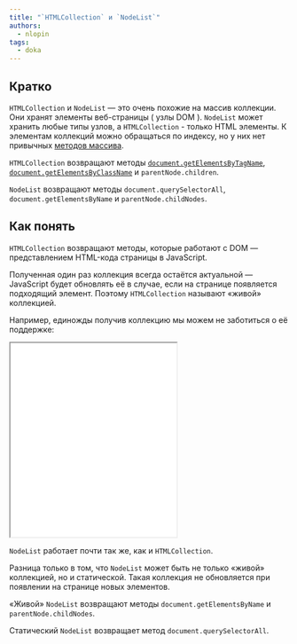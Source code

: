```yaml
---
title: "`HTMLCollection` и `NodeList`"
authors:
  - nlopin
tags:
  - doka
---
```


## Кратко

`HTMLCollection` и `NodeList` — это очень похожие на массив коллекции. Они хранят элементы веб-страницы ( узлы DOM ). `NodeList` может хранить любые типы узлов, а `HTMLCollection` - только HTML элементы. К элементам коллекций можно обращаться по индексу, но у них нет привычных [методов массива](/js/arrays/).

`HTMLCollection` возвращают методы [`document.getElementsByTagName`](/js/getelementsbytagname/), [`document.getElementsByClassName`](/js/getelementsbyclassname/) и `parentNode.children`.

`NodeList` возвращают методы `document.querySelectorAll`, `document.getElementsByName` и `parentNode.childNodes`.

## Как понять

`HTMLCollection` возвращают методы, которые работают с DOM — представлением HTML-кода страницы в JavaScript.

Полученная один раз коллекция всегда остаётся актуальной — JavaScript будет обновлять её в случае, если на странице появляется подходящий элемент. Поэтому `HTMLCollection` называют «живой» коллекцией.

Например, единожды получив коллекцию мы можем не заботиться о её поддержке:

<iframe title="Название — HTMLCollection и NodeList — Дока" src="demos/Lopinopulos-xNOBow/" height="350"></iframe>

`NodeList` работает почти так же, как и `HTMLCollection`. 

Разница только в том, что `NodeList` может быть не только «живой» коллекцией, но и статической. Такая коллекция не обновляется при появлении на странице новых элементов. 

«Живой» `NodeList` возвращают методы `document.getElementsByName` и `parentNode.childNodes`.

Статический `NodeList` возвращает метод `document.querySelectorAll`.

